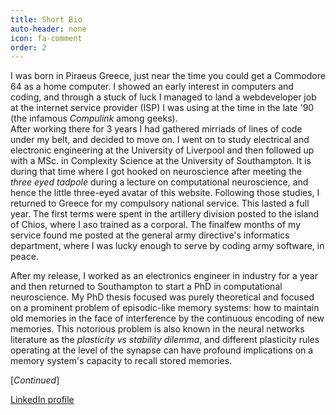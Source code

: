```yaml
---
title: Short Bio
auto-header: none
icon: fa-comment
order: 2
---
```



I was born in Piraeus Greece, just near the time you could get a Commodore 64 as a home computer.
I showed an early interest in computers and coding, and through a stuck of luck I managed to land a webdeveloper job at the internet service provider (ISP) I was using at the time in the late '90 (the infamous _Compulink_ among geeks).  
After working there for 3 years I had gathered mirriads of lines of code under my belt, and decided to move on. I went on to study electrical and electronic engineering at the University of Liverpool and then followed up with a MSc. in Complexity Science at the University of Southampton. It is during that time where I got hooked on neuroscience after meeting the _three eyed tadpole_ during a lecture on computational neuroscience, and hence the little three-eyed  avatar of this website. 
Following those studies, I returned to Greece for my compulsory national service.
 This lasted a full year. The first terms were spent in the artillery division posted to the island of Chios, where I aso trained as a corporal.
 The finalfew months of my service found me posted at the general army directive's informatics department, where I was lucky enough to serve by coding army software, in peace.
 
After my release, I worked as an electronics engineer in industry for a year and then returned to Southampton to start a PhD in computational neuroscience.
My PhD thesis focused was purely theoretical and focused on a prominent problem of episodic-like memory systems: how to maintain old memories in the face of interference by the continuous encoding of new memories. This notorious problem is also known in the neural networks literature as the _plasticity vs stability dilemma_, and different plasticity rules operating at the level of the synapse can have profound implications on a memory system's capacity to recall stored memories.  

[_Continued_]

[LinkedIn profile](https://www.linkedin.com/in/kostas-lagogiannis-13b6583/)


